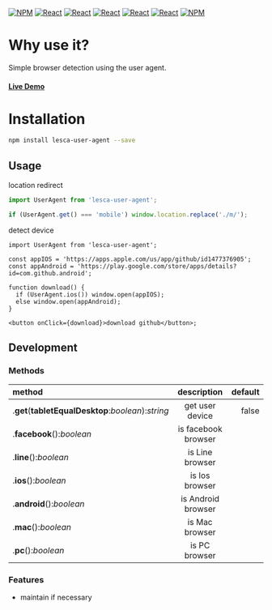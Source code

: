 [![NPM](https://img.shields.io/badge/NPM-ba443f?style=for-the-badge&logo=npm&logoColor=white)](https://www.npmjs.com/)
[![React](https://img.shields.io/badge/Node.js-43853D?style=for-the-badge&logo=node.js&logoColor=white)](https://nodejs.org/en/)
[![React](https://img.shields.io/badge/-ReactJs-61DAFB?style=for-the-badge&logo=react&logoColor=white)](https://zh-hant.reactjs.org/)
[![React](https://img.shields.io/badge/Less-1d365d?style=for-the-badge&logo=less&logoColor=white)](https://lesscss.org/)
[![React](https://img.shields.io/badge/HTML5-E34F26?style=for-the-badge&logo=html5&logoColor=white)](https://www.w3schools.com/html/)
[![React](https://img.shields.io/badge/-CSS3-1572B6?style=for-the-badge&logo=css3&logoColor=white)](https://www.w3schools.com/css/)
[![NPM](https://img.shields.io/badge/DEV-Jameshsu1125-9cf?style=for-the-badge)](https://www.npmjs.com/~jameshsu1125)

# Why use it?

Simple browser detection using the user agent.

#### [Live Demo](https://jameshsu1125.github.io/lesca-user-agent/)

# Installation

```sh
npm install lesca-user-agent --save
```

## Usage

location redirect

```javascript
import UserAgent from 'lesca-user-agent';

if (UserAgent.get() === 'mobile') window.location.replace('./m/');
```

detect device

```JSX
import UserAgent from 'lesca-user-agent';

const appIOS = 'https://apps.apple.com/us/app/github/id1477376905';
const appAndroid = 'https://play.google.com/store/apps/details?id=com.github.android';

function download() {
  if (UserAgent.ios()) window.open(appIOS);
  else window.open(appAndroid);
}

<button onClick={download}>download github</button>;
```

## Development

### Methods

| method                                              |     description     | default |
| :-------------------------------------------------- | :-----------------: | ------: |
| .**get**(**tabletEqualDesktop**:_boolean_):_string_ |   get user device   |   false |
| .**facebook**():_boolean_                           | is facebook browser |         |
| .**line**():_boolean_                               |   is Line browser   |         |
| .**ios**():_boolean_                                |   is Ios browser    |         |
| .**android**():_boolean_                            | is Android browser  |         |
| .**mac**():_boolean_                                |   is Mac browser    |         |
| .**pc**():_boolean_                                 |    is PC browser    |         |

### Features

- maintain if necessary
